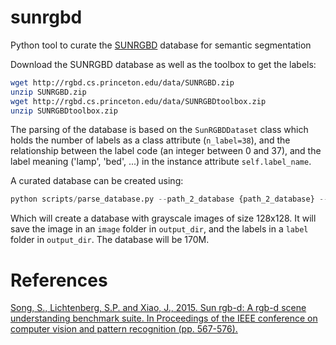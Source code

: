 # sunrgbd

Python tool to curate the [SUNRGBD](http://rgbd.cs.princeton.edu/) database for semantic segmentation

Download the SUNRGBD database as well as the toolbox to get the labels:

```bash
wget http://rgbd.cs.princeton.edu/data/SUNRGBD.zip
unzip SUNRGBD.zip
wget http://rgbd.cs.princeton.edu/data/SUNRGBDtoolbox.zip
unzip SUNRGBDtoolbox.zip
```

The parsing of the database is based on the `SunRGBDDataset` class which holds
the number of labels as a class attribute (`n_label=38`), and the relationship
between the label code (an integer between 0 and 37), and the label meaning ('lamp', 'bed', ...) in
the instance attribute `self.label_name`.

A curated database can be created using:

```python
python scripts/parse_database.py --path_2_database {path_2_database} --path_2_toolbox {path_2_toolbox} --output_dir {output_dir} --resize --nx 128 --ny 128 --grayscale
```

Which will create a database with grayscale images of size 128x128. It will
save the image in an `image` folder in `output_dir`, and the labels in a
`label` folder in `output_dir`. The database will be 170M.

# References

[Song, S., Lichtenberg, S.P. and Xiao, J., 2015. Sun rgb-d: A rgb-d scene understanding benchmark suite. In Proceedings of the IEEE conference on computer vision and pattern recognition (pp. 567-576).](http://rgbd.cs.princeton.edu/paper.pdf)
